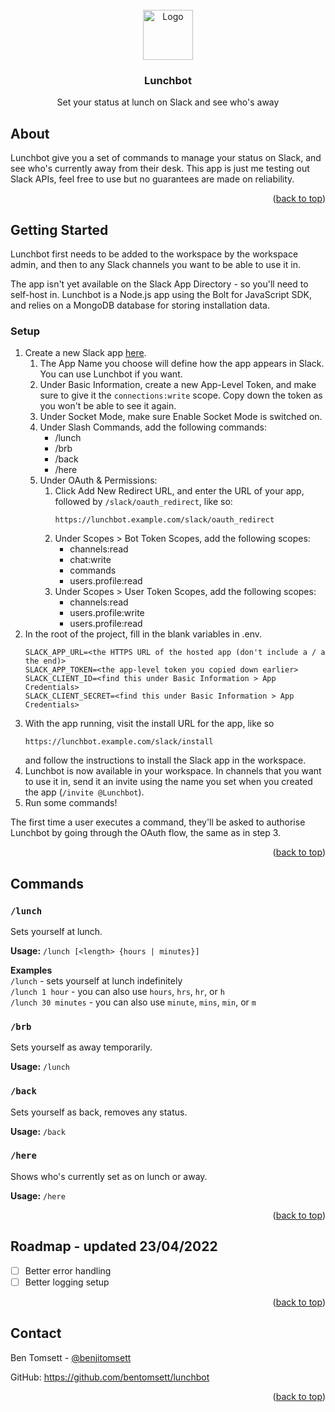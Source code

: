 <div id="top"></div>

<br />
<div align="center">
  <img src="https://emojipedia-us.s3.dualstack.us-west-1.amazonaws.com/thumbs/240/apple/325/hamburger_1f354.png" alt="Logo" width="80" height="80">

<h3 align="center">Lunchbot</h3>
  <p align="center">
    Set your status at lunch on Slack and see who's away
  </p>
</div>


## About
Lunchbot give you a set of commands to manage your status on Slack, and see who's currently away from their desk.
This app is just me testing out Slack APIs, feel free to use but no guarantees are made on reliability.

<p align="right">(<a href="#top">back to top</a>)</p>

## Getting Started
Lunchbot first needs to be added to the workspace by the workspace admin, and then to any Slack channels you want to be able to use it in.

The app isn't yet available on the Slack App Directory - so you'll need to self-host in. Lunchbot is a Node.js app using the Bolt for JavaScript SDK, and relies on a MongoDB database for storing installation data.

### Setup
1) Create a new Slack app [here](https://api.slack.com/apps?new_app=1).
   1) The App Name you choose will define how the app appears in Slack. You can use Lunchbot if you want.
   2) Under Basic Information, create a new App-Level Token, and make sure to give it the `connections:write` scope. Copy down the token as you won't be able to see it again.
   3) Under Socket Mode, make sure Enable Socket Mode is switched on.
   4) Under Slash Commands, add the following commands:
      - /lunch
      - /brb
      - /back
      - /here
   5) Under OAuth & Permissions:
      1) Click Add New Redirect URL, and enter the URL of your app, followed by `/slack/oauth_redirect`, like so:
         ```
         https://lunchbot.example.com/slack/oauth_redirect
         ```
      2) Under Scopes > Bot Token Scopes, add the following scopes:
         - channels:read
         - chat:write
         - commands
         - users.profile:read
      3) Under Scopes > User Token Scopes, add the following scopes:
         - channels:read
         - users.profile:write
         - users.profile:read
2) In the root of the project, fill in the blank variables in .env.
    ```dotenv
    SLACK_APP_URL=<the HTTPS URL of the hosted app (don't include a / a the end)>
    SLACK_APP_TOKEN=<the app-level token you copied down earlier>
    SLACK_CLIENT_ID=<find this under Basic Information > App Credentials>
    SLACK_CLIENT_SECRET=<find this under Basic Information > App Credentials>
    ```
3) With the app running, visit the install URL for the app, like so
   ```
   https://lunchbot.example.com/slack/install
   ```
   and follow the instructions to install the Slack app in the workspace.
4) Lunchbot is now available in your workspace. In channels that you want to use it in, send it an invite using the name you set when you created the app (`/invite @Lunchbot`).
5) Run some commands!

The first time a user executes a command, they'll be asked to authorise Lunchbot by going through the OAuth flow, the same as in step 3.

<p align="right">(<a href="#top">back to top</a>)</p>

## Commands

### `/lunch`
Sets yourself at lunch.

**Usage:** `/lunch [<length> {hours | minutes}] `

**Examples**<br/>
`/lunch` - sets yourself at lunch indefinitely<br/>
`/lunch 1 hour` - you can also use `hours`, `hrs`, `hr`, or `h`</br>
`/lunch 30 minutes` - you can also use `minute`, `mins`, `min`, or `m`</br>

### `/brb`
Sets yourself as away temporarily.

**Usage:** `/lunch`

### `/back`
Sets yourself as back, removes any status.

**Usage:** `/back`

### `/here`
Shows who's currently set as on lunch or away.

**Usage:** `/here`

<p align="right">(<a href="#top">back to top</a>)</p>

## Roadmap - updated 23/04/2022
- [ ] Better error handling
- [ ] Better logging setup

<p align="right">(<a href="#top">back to top</a>)</p>

## Contact
Ben Tomsett - [@benjitomsett](https://twitter.com/benjitomsett)

GitHub: https://github.com/bentomsett/lunchbot

<p align="right">(<a href="#top">back to top</a>)</p>
